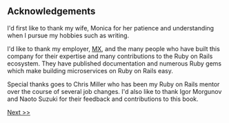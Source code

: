 ## Acknowledgements

I'd first like to thank my wife, Monica for her patience and understanding when I pursue my hobbies such as writing.

I'd like to thank my employer, [MX](https://mx.com), and the many people who have built this company for their expertise and many contributions to the Ruby on Rails ecosystem. They have published documentation and numerous Ruby gems which make building microservices on Ruby on Rails easy.

Special thanks goes to Chris Miller who has been my Ruby on Rails mentor over the course of several job changes. I'd also like to thank Igor Morgunov and Naoto Suzuki for their feedback and contributions to this book.

[Next >>](007-copyright.md)
